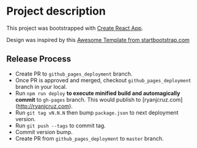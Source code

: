# Project description

This project was bootstrapped with [Create React App](https://github.com/facebookincubator/create-react-app).

Design was inspired by this [Awesome Template from startbootstrap.com](https://startbootstrap.com/template-overviews/stylish-portfolio/)

## Release Process

* Create PR to `github_pages_deployment` branch.
* Once PR is approved and merged, checkout `github_pages_deployment` branch in your local.
* Run `npm run deploy` **to execute minified build and automagically commit** to `gh-pages` branch. This would publish to [ryanjcruz.com] (http://ryanjcruz.com).
* Run `git tag vN.N.N` then bump `package.json` to next deployment version.
* Run `git push --tags` to commit tag.
* Commit version bump.
* Create PR from `github_pages_deployment` to `master` branch.

